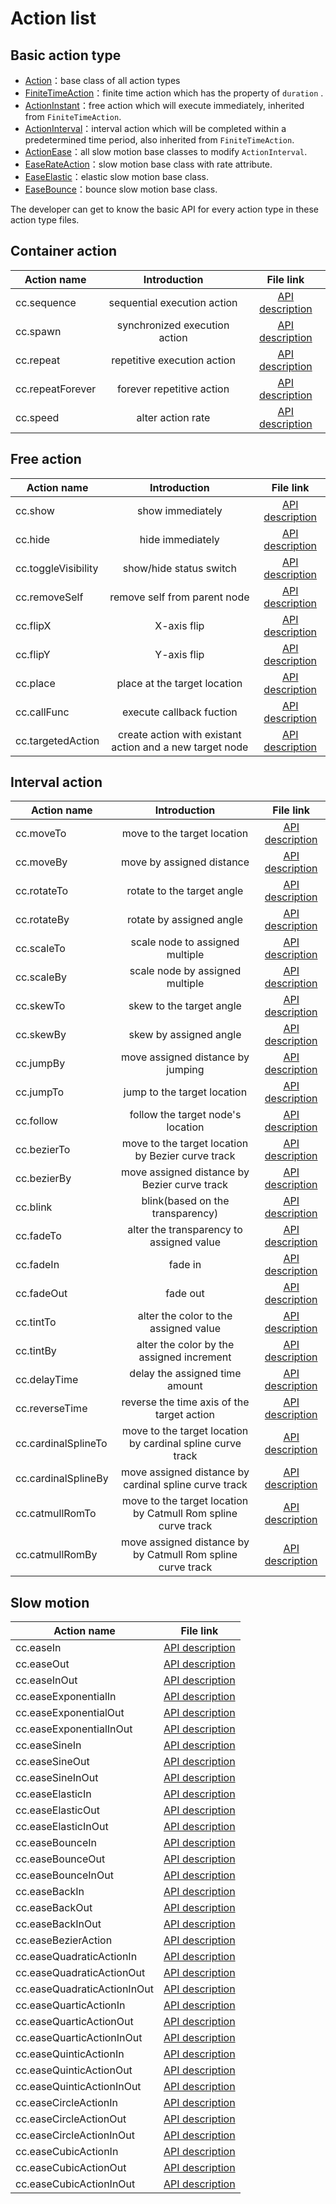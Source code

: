 # Action list

## Basic action type

- [Action](http://fireball-x.com/api/classes/Action.html)：base class of all action types
- [FiniteTimeAction](http://fireball-x.com/api/classes/FiniteTimeAction.html)：finite time action which has the property of `duration` .
- [ActionInstant](http://fireball-x.com/api/classes/ActionInstant.html)：free action which will execute immediately, inherited from `FiniteTimeAction`.
- [ActionInterval](http://fireball-x.com/api/classes/ActionInterval.html)：interval action which will be completed within a predetermined time period, also inherited from `FiniteTimeAction`.
- [ActionEase](http://fireball-x.com/api/classes/ActionEase.html)：all slow motion base classes to modify `ActionInterval`.
- [EaseRateAction](http://fireball-x.com/api/classes/EaseRateAction.html)：slow motion base class with rate attribute.
- [EaseElastic](http://fireball-x.com/api/classes/EaseElastic.html)：elastic slow motion base class.
- [EaseBounce](http://fireball-x.com/api/classes/EaseBounce.html)：bounce slow motion base class.

The developer can get to know the basic API for every action type in these action type files.

## Container action

| Action name | Introduction | File link |
|---------|:---:|:-------:|
| cc.sequence | sequential execution action | [API description](http://fireball-x.com/api/modules/cc.html#method_sequence) |
| cc.spawn | synchronized execution action  | [API description](http://fireball-x.com/api/modules/cc.html#method_spawn) |
| cc.repeat | repetitive execution action | [API description](http://fireball-x.com/api/modules/cc.html#method_repeat) |
| cc.repeatForever | forever repetitive action | [API description](http://fireball-x.com/api/modules/cc.html#method_repeatForever) |
| cc.speed | alter action rate | [API description](http://fireball-x.com/api/modules/cc.html#method_speed) |

## Free action

| Action name | Introduction | File link |
|---------|:---:|:-------:|
| cc.show | show immediately | [API description](http://fireball-x.com/api/modules/cc.html#method_show) |
| cc.hide | hide immediately | [API description](http://fireball-x.com/api/modules/cc.html#method_hide) |
| cc.toggleVisibility | show/hide status switch | [API description](http://fireball-x.com/api/modules/cc.html#method_toggleVisibility) |
| cc.removeSelf | remove self from parent node | [API description](http://fireball-x.com/api/modules/cc.html#method_removeSelf) |
| cc.flipX | X-axis flip | [API description](http://fireball-x.com/api/modules/cc.html#method_flipX) |
| cc.flipY | Y-axis flip | [API description](http://fireball-x.com/api/modules/cc.html#method_flipY) |
| cc.place | place at the target location | [API description](http://fireball-x.com/api/modules/cc.html#method_place) |
| cc.callFunc | execute callback fuction | [API description](http://fireball-x.com/api/modules/cc.html#method_callFunc) |
| cc.targetedAction | create action with existant action and a new target node | [API description](http://fireball-x.com/api/modules/cc.html#method_targetedAction) |

## Interval action

| Action name | Introduction | File link |
|---------|:---:|:-------:|
| cc.moveTo | move to the target location | [API description](http://fireball-x.com/api/modules/cc.html#method_moveTo) |
| cc.moveBy | move by assigned distance | [API description](http://fireball-x.com/api/modules/cc.html#method_moveBy) |
| cc.rotateTo | rotate to the target angle | [API description](http://fireball-x.com/api/modules/cc.html#method_rotateTo) |
| cc.rotateBy | rotate by assigned angle | [API description](http://fireball-x.com/api/modules/cc.html#method_rotateBy) |
| cc.scaleTo | scale node to assigned multiple | [API description](http://fireball-x.com/api/modules/cc.html#method_scaleTo) |
| cc.scaleBy | scale node by assigned multiple | [API description](http://fireball-x.com/api/modules/cc.html#method_scaleBy) |
| cc.skewTo | skew to the target angle | [API description](http://fireball-x.com/api/modules/cc.html#method_skewTo) |
| cc.skewBy | skew by assigned angle | [API description](http://fireball-x.com/api/modules/cc.html#method_skewBy) |
| cc.jumpBy | move assigned distance by jumping | [API description](http://fireball-x.com/api/modules/cc.html#method_jumpBy) |
| cc.jumpTo | jump to the target location | [API description](http://fireball-x.com/api/modules/cc.html#method_jumpTo) |
| cc.follow | follow the target node's location | [API description](http://fireball-x.com/api/modules/cc.html#method_follow) |
| cc.bezierTo | move to the target location by Bezier curve track | [API description](http://fireball-x.com/api/modules/cc.html#method_bezierTo) |
| cc.bezierBy | move assigned distance by Bezier curve track | [API description](http://fireball-x.com/api/modules/cc.html#method_bezierBy) |
| cc.blink | blink(based on the transparency) | [API description](http://fireball-x.com/api/modules/cc.html#method_blink) |
| cc.fadeTo | alter the transparency to assigned value | [API description](http://fireball-x.com/api/modules/cc.html#method_fadeTo) |
| cc.fadeIn | fade in | [API description](http://fireball-x.com/api/modules/cc.html#method_fadeIn) |
| cc.fadeOut | fade out | [API description](http://fireball-x.com/api/modules/cc.html#method_fadeOut) |
| cc.tintTo | alter the color to the assigned value | [API description](http://fireball-x.com/api/modules/cc.html#method_tintTo) |
| cc.tintBy | alter the color by the assigned increment | [API description](http://fireball-x.com/api/modules/cc.html#method_tintBy) |
| cc.delayTime | delay the assigned time amount | [API description](http://fireball-x.com/api/modules/cc.html#method_delayTime) |
| cc.reverseTime | reverse the time axis of the target action | [API description](http://fireball-x.com/api/modules/cc.html#method_reverseTime) |
| cc.cardinalSplineTo | move to the target location by cardinal spline curve track | [API description](http://fireball-x.com/api/modules/cc.html#method_cardinalSplineTo) |
| cc.cardinalSplineBy | move assigned distance by cardinal spline curve track | [API description](http://fireball-x.com/api/modules/cc.html#method_cardinalSplineBy) |
| cc.catmullRomTo | move to the target location by Catmull Rom spline curve track | [API description](http://fireball-x.com/api/modules/cc.html#method_catmullRomTo) |
| cc.catmullRomBy | move assigned distance by by Catmull Rom spline curve track | [API description](http://fireball-x.com/api/modules/cc.html#method_catmullRomBy) |

## Slow motion

| Action name | File link |
|---------|:-------:|
| cc.easeIn | [API description](http://fireball-x.com/api/modules/cc.html#method_easeIn) |
| cc.easeOut | [API description](http://fireball-x.com/api/modules/cc.html#method_easeOut) |
| cc.easeInOut | [API description](http://fireball-x.com/api/modules/cc.html#method_easeInOut) |
| cc.easeExponentialIn | [API description](http://fireball-x.com/api/modules/cc.html#method_easeExponentialIn) |
| cc.easeExponentialOut | [API description](http://fireball-x.com/api/modules/cc.html#method_easeExponentialOut) |
| cc.easeExponentialInOut | [API description](http://fireball-x.com/api/modules/cc.html#method_easeExponentialInOut) |
| cc.easeSineIn | [API description](http://fireball-x.com/api/modules/cc.html#method_easeSineIn) |
| cc.easeSineOut | [API description](http://fireball-x.com/api/modules/cc.html#method_easeSineOut) |
| cc.easeSineInOut | [API description](http://fireball-x.com/api/modules/cc.html#method_easeSineInOut) |
| cc.easeElasticIn | [API description](http://fireball-x.com/api/modules/cc.html#method_easeElasticIn) |
| cc.easeElasticOut | [API description](http://fireball-x.com/api/modules/cc.html#method_easeElasticOut) |
| cc.easeElasticInOut | [API description](http://fireball-x.com/api/modules/cc.html#method_easeElasticInOut) |
| cc.easeBounceIn | [API description](http://fireball-x.com/api/modules/cc.html#method_easeBounceIn) |
| cc.easeBounceOut | [API description](http://fireball-x.com/api/modules/cc.html#method_easeBounceOut) |
| cc.easeBounceInOut | [API description](http://fireball-x.com/api/modules/cc.html#method_easeBounceInOut) |
| cc.easeBackIn | [API description](http://fireball-x.com/api/modules/cc.html#method_easeBackIn) |
| cc.easeBackOut | [API description](http://fireball-x.com/api/modules/cc.html#method_easeBackOut) |
| cc.easeBackInOut | [API description](http://fireball-x.com/api/modules/cc.html#method_easeBackInOut) |
| cc.easeBezierAction | [API description](http://fireball-x.com/api/modules/cc.html#method_easeBezierAction) |
| cc.easeQuadraticActionIn | [API description](http://fireball-x.com/api/modules/cc.html#method_easeQuadraticActionIn) |
| cc.easeQuadraticActionOut | [API description](http://fireball-x.com/api/modules/cc.html#method_easeQuadraticActionOut) |
| cc.easeQuadraticActionInOut | [API description](http://fireball-x.com/api/modules/cc.html#method_easeQuadraticActionInOut) |
| cc.easeQuarticActionIn | [API description](http://fireball-x.com/api/modules/cc.html#method_easeQuarticActionIn) |
| cc.easeQuarticActionOut | [API description](http://fireball-x.com/api/modules/cc.html#method_easeQuarticActionOut) |
| cc.easeQuarticActionInOut | [API description](http://fireball-x.com/api/modules/cc.html#method_easeQuarticActionInOut) |
| cc.easeQuinticActionIn | [API description](http://fireball-x.com/api/modules/cc.html#method_easeQuinticActionIn) |
| cc.easeQuinticActionOut | [API description](http://fireball-x.com/api/modules/cc.html#method_easeQuinticActionOut) |
| cc.easeQuinticActionInOut | [API description](http://fireball-x.com/api/modules/cc.html#method_easeQuinticActionInOut) |
| cc.easeCircleActionIn | [API description](http://fireball-x.com/api/modules/cc.html#method_easeCircleActionIn) |
| cc.easeCircleActionOut | [API description](http://fireball-x.com/api/modules/cc.html#method_easeCircleActionOut) |
| cc.easeCircleActionInOut | [API description](http://fireball-x.com/api/modules/cc.html#method_easeCircleActionInOut) |
| cc.easeCubicActionIn | [API description](http://fireball-x.com/api/modules/cc.html#method_easeCubicActionIn) |
| cc.easeCubicActionOut | [API description](http://fireball-x.com/api/modules/cc.html#method_easeCubicActionOut) |
| cc.easeCubicActionInOut | [API description](http://fireball-x.com/api/modules/cc.html#method_easeCubicActionInOut) |
